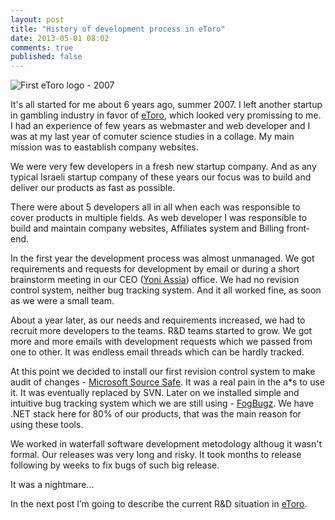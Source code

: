 ```yaml
---
layout: post
title: "History of development process in eToro"
date: 2013-05-01 08:02
comments: true
published: false
---
```

![First eToro logo - 2007](/images/etoro_logo.jpg)

It's all started for me about 6 years ago, summer 2007. I left another startup in gambling industry in favor of [eToro], which looked   very promissing to me. I had an experience of few years as webmaster and web developer and I was at my last year of comuter science studies in a collage. My main mission was to eastablish company websites.

We were very few developers in a fresh new startup company. And as any typical Israeli startup company of these years our focus was to build and deliver our products as fast as possible.

There were about 5 developers all in all when each was responsible to cover products in multiple fields. As web developer I was responsible
to build and maintain company websites, Affiliates system and Billing front-end. 

In the first year the development process was almost unmanaged. We got requirements and requests for development by email or during a short brainstorm meeting in our CEO ([Yoni Assia](http://yoniassia.com)) office. We had no revision control system, neither bug tracking system. And it all worked fine, as soon as we were a small team.

About a year later, as our needs and requirements increased, we had to recruit more developers to the teams. R&D teams started to grow. We got more and more emails with development requests which we passed from one to other. It was endless email threads which can be hardly tracked.

At this point we decided to install our first revision control system  to make audit of changes - [Microsoft Source Safe](http://en.wikipedia.org/wiki/Microsoft_Visual_SourceSafe). It was a real pain in the a*s to use it. It was eventually replaced by SVN. Later on we  installed simple and intuitive bug tracking system which we are still using - [FogBugz](http://www.fogcreek.com/fogbugz/). We have .NET stack here for 80% of our products, that was the main reason for using these tools.

We worked in waterfall software development metodology althoug it wasn't formal. Our releases was very long and risky. It took months to release following by weeks to fix bugs of such big release.

It was a nightmare...

In the next post I’m going to describe the current R&D situation in [eToro].

[eToro]: http://www.etoro.com